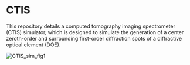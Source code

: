 # CTIS
This repository details a computed tomography imaging spectrometer (CTIS) simulator, which is designed to simulate the generation of a center zeroth-order and surrounding first-order diffraction spots of a diffractive optical element (DOE). 


![CTIS_sim_fig1](https://user-images.githubusercontent.com/25078549/159441650-dad683ce-b5ed-4f01-be8a-174402e091c7.png)
